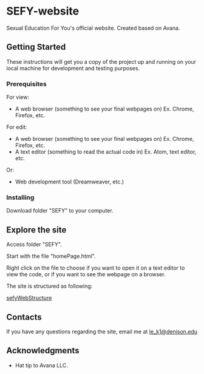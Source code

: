 # SEFY-website
Sexual Education For You's official website. Created based on Avana.

## Getting Started

These instructions will get you a copy of the project up and running on your local machine for development and testing purposes.

### Prerequisites

For view: 
- A web browser (something to see your final webpages on) Ex. Chrome, Firefox, etc.

For edit:

- A web browser (something to see your final webpages on) Ex. Chrome, Firefox, etc.
- A text editor (something to read the actual code in) Ex. Atom, text editor, etc.

Or: 

- Web development tool (Dreamweaver, etc.) 

### Installing

Download folder "SEFY" to your computer. 

## Explore the site

Access folder "SEFY".

Start with the file "homePage.html".

Right click on the file to choose if you want to open it on a text editor to view the code, or if you want to see the webpage on a browser.

The site is structured as following:

[sefyWebStructure](https://drive.google.com/open?id=1O9fzcxTxWmiI6V8G7GnufwlRNsBd9IdM)


## Contacts

If you have any questions regarding the site, email me at le_k1@denison.edu

## Acknowledgments

* Hat tip to Avana LLC. 

